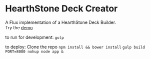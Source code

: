 HearthStone Deck Creator
=========================

A Flux implementation of a HearthStone Deck Builder.  
Try the [demo](http://k4orta.github.io/hearthstone-deckbuilder/)

to run for development:
`gulp`  

to deploy:
Clone the repo
`npm install && bower install`
`gulp build`
`PORT=8080 nohup node app &`
